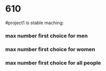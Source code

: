 # 610
#project1 is stable maching: 
###  max number first choice for men 
###  max number first choice for women 
###  max number first choice for all people 
